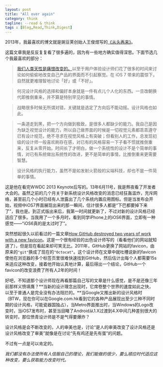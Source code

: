 ```yaml
---
layout: post
title: "All over again"
category: think
tagline: --read & think
tags : [Blog,Read,Think,Digest]
---
```



2013年，我最喜欢的博文就是豌豆荚创始人王俊煜写的[《从头再来》](http://blog.wangjunyu.net/1144)。

这篇文章我是反反复复看了很多遍的，因为有一些地方确实值得深思。下面节选几个我最喜欢的部分：

>[我们人类天性是痛恨改变的。](http://www.nngroup.com/articles/fresh-vs-familiar-aggressive-redesign/)以至于用户体验设计师们花了很多的时间来讨论如何偷偷地改变自己产品的界面而不引起察觉。在 iOS 7 带来的震惊下，自然就更难理智地讨论「好」或「不好」。

>何况设计风格的选择和偏好本身就是一件有点儿个人化的东西。一旦改朝换代即推倒重来，并不算是特别罕见的事情。

>战略很多时候无所谓对错，关键就是选定了方向后不能动摇。设计风格也如此。

>一条道走到黑，把一个方向做到极致，是很多人都缺少的能力。我自己是因为缺乏视觉设计的能力，所以自己做界面的时候是一切视觉元素都乖乖遵守已有设计规范，绝不寻求在视觉风格上有突破；但看别人的工作，总发现初级的设计师一般喜欢刷存在感，对已有的风格容易一下子看不惯就推倒重来，反复从零开始。时间长了才明白，做一个系统性的设计不是个简单的事情，对已有系统做出系统性的改进，更不是简单的事情，比推倒重来更需要智慧。

>设计风格的执行能力，虽然不是如发射火箭般的尖端科技，却也不是一件简单的事情。

这是他在看完WWDC 2013 Keynote后写的。13年6月11号，我是熬夜看了开发者大会的。虽然之前的几个月关于新系统设计风格改变的消息已经狂轰滥炸，充斥网络，甚至前几个小时已经有人泄露出了几个系统内置应用图标。但是当发布会开始，视频中iOS7界面展现出来的那一瞬间，估计很多人都是“下巴都要掉下来了”，我也是。到正式版出来后，我第一时间就更新了，不过对新的设计风格已经适应了很多。当我用了一个多月时，看到同学iPhone上的iOS6界面，立即有一种感觉——“iOS6真的是太过时了”。

突然想起很久以前看过的一篇文章[How GitHub destroyed two years of work with a new favicon](http://blog.nyaruka.com/how-GitHub-destroyed-two-years-of-work-with-a)。这是一个很有经验的出色设计师写的（看看他们的网站就知道了），但是现在看起来却可笑无比。2011年，GitHub更换了网站的favicon，由原来的`"git"`换成了现在的`"Octocat"`。这个设计师在文章中就吐槽说新的favicon使他在浏览器的多个标签页里很难快速找到GitHub，然后估计出每个人都需要15s来适应这种改变，接着他开始认真地计算，最后得出一个结论，GitHub一个favicon的改变浪费了所有人2年的时间！

好吧，不知道那个设计师现在再看那篇自己写的文章是什么感觉，是不是还像三年前那样义愤填膺？**当新的设计理念出现时，它席卷整个世界的速度如此之快，以至于普通人是完全没有办法阻拦的。**当Google又推出新的设计风格时（BTW，现在你可以在Google.com.hk看到它的各种产品展现出至少三种不同时期的设计风格，可能瓷器国独占），当Metro界面推出时，当Windows的Logo改变时，当iOS7发布时，甚至当目睹了Android从1.X过渡到4.X中间几种差别很大的转变时，那位愤青设计师是不是气得要爆炸？

设计风格是会不断改变的，人的审美也是，讨论“是人的审美改变了设计风格还是设计风格改变了审美”就像是在讨论“先有鸡还是先有蛋”的问题。

不过有一点是可以肯定的。

*我们都没有办法使所有人信服自己的理论，我们能做的很少，要么顺应时代适应这种改变，要么获取能力改变时代。*